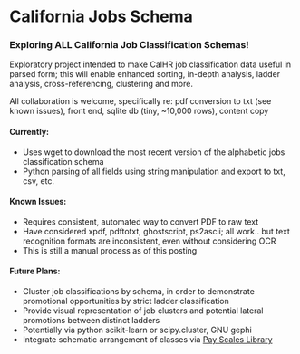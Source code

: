# California Jobs Schema
### **Exploring ALL California Job Classification Schemas!**

Exploratory project intended to make CalHR job classification data useful in parsed form; this will enable enhanced sorting, in-depth analysis, ladder analysis, cross-referencing, clustering and more.  

All collaboration is welcome, specifically re: pdf conversion to txt (see known issues), front end, sqlite db (tiny, ~10,000 rows), content copy

#### **Currently:**
* Uses wget to download the most recent version of the alphabetic jobs classification schema
* Python parsing of all fields using string manipulation and export to txt, csv, etc.

#### **Known Issues:**
* Requires consistent, automated way to convert PDF to raw text
 * Have considered xpdf, pdftotxt, ghostscript, ps2ascii; all work.. but text recognition formats are inconsistent, even without considering OCR
 * This is still a manual process as of this posting

#### **Future Plans:**
* Cluster job classifications by schema, in order to demonstrate promotional opportunities by strict ladder classification
* Provide visual representation of job clusters and potential lateral promotions between distinct ladders
 * Potentially via python scikit-learn or scipy.cluster, GNU gephi
* Integrate schematic arrangement of classes via [Pay Scales Library](http://www.calhr.ca.gov/Pay%20Scales%20Library/PS_Sec_16.pdf)
